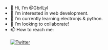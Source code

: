 - 👋 Hi, I’m @GbrlLyl
- 👀 I’m interested in web development.
- 🌱 I’m currently learning electronjs & python.
- 💞️ I’m looking to collaborate!
- 📫 How to reach me: <br><br>
[![Twitter](https://img.shields.io/badge/Twitter-1DA1F2?style=for-the-badge&logo=twitter&logoColor=white)](https://twitter.com/GbrlLyl)
<!---
GbrlLyl/GbrlLyl is a ✨ special ✨ repository because its `README.md` (this file) appears on your GitHub profile.
You can click the Preview link to take a look at your changes.
--->
